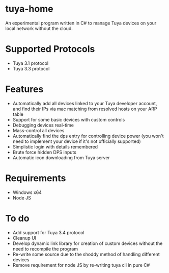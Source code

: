 # tuya-home
An experimental program written in C# to manage Tuya devices on your local network without the cloud.

# Supported Protocols
- Tuya 3.1 protocol 
- Tuya 3.3 protocol

# Features
- Automatically add all devices linked to your Tuya developer account, and find their IPs via mac matching from resolved hosts on your ARP table
- Support for some basic devices with custom controls
- Debugging devices real-time
- Mass-control all devices
- Automatically find the dps entry for controlling device power (you won't need to implement your device if it's not officially supported)
- Simplistic login with details remembered
- Brute force hidden DPS inputs
- Automatic icon downloading from Tuya server

# Requirements
- Windows x64
- Node JS

# To do
- Add support for Tuya 3.4 protocol
- Cleanup UI
- Develop dynamic link library for creation of custom devices without the need to recompile the program
- Re-write some source due to the shoddy method of handling different devices
- Remove requirement for node JS by re-writing tuya cli in pure C#
